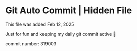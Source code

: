 # Git Auto Commit | Hidden File

This file was added Feb 12, 2025

Just for fun and keeping my daily git commit active 🤪

commit number: 319003
